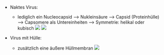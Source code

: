 - Naktes Virus: 
	- lediglich ein Nucleocapsid
	--> Nukleinsäure
	--> Capsid (Proteinhülle)
		--> Capsomere als Untereinheiten
	--> Symmetrie: helikal oder kubisch
 ![](Pasted%20image%2020231103161242.png)
 ![](Pasted%20image%2020231103161500.png)

- Virus mit Hülle:
	- zusätzlich eine äußere Hüllmembran 
![](Pasted%20image%2020231103161440.png)
